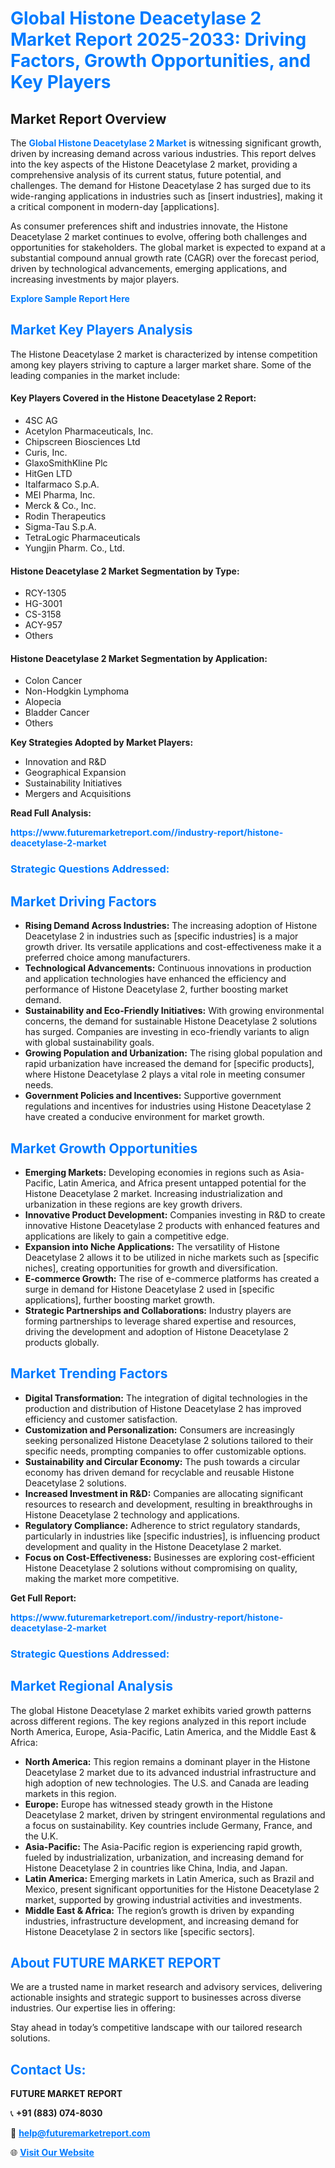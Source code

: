 <h1 style="color: #007BFF;">Global Histone Deacetylase 2 Market Report 2025-2033: Driving Factors, Growth Opportunities, and Key Players</h1>

<section id="overview">
<h2>Market Report Overview</h2>
<p>The <a href="https://www.futuremarketreport.com//industry-report/histone-deacetylase-2-market" style="color: #007BFF; text-decoration: none;"><strong>Global Histone Deacetylase 2 Market</strong></a> is witnessing significant growth, driven by increasing demand across various industries. This report delves into the key aspects of the Histone Deacetylase 2 market, providing a comprehensive analysis of its current status, future potential, and challenges. The demand for Histone Deacetylase 2 has surged due to its wide-ranging applications in industries such as [insert industries], making it a critical component in modern-day [applications].</p>
<p>As consumer preferences shift and industries innovate, the Histone Deacetylase 2 market continues to evolve, offering both challenges and opportunities for stakeholders. The global market is expected to expand at a substantial compound annual growth rate (CAGR) over the forecast period, driven by technological advancements, emerging applications, and increasing investments by major players.</p>
</section>

<section id="overview">
<p><a href="https://www.futuremarketreport.com//request-sample/reportId=53014" style="color: #007BFF; text-decoration: none;"><strong>Explore Sample Report Here</strong></a></p>
</section>

<section id="key-players">
<h2 style="color: #007BFF;">Market Key Players Analysis</h2>
<p>The Histone Deacetylase 2 market is characterized by intense competition among key players striving to capture a larger market share. Some of the leading companies in the market include:</p>
<h4>Key Players Covered in the Histone Deacetylase 2 Report:</h4>
<ul><li>4SC AG</li><li>Acetylon Pharmaceuticals, Inc.</li><li>Chipscreen Biosciences Ltd</li><li>Curis, Inc.</li><li>GlaxoSmithKline Plc</li><li>HitGen LTD</li><li>Italfarmaco S.p.A.</li><li>MEI Pharma, Inc.</li><li>Merck &amp; Co., Inc.</li><li>Rodin Therapeutics</li><li>Sigma-Tau S.p.A.</li><li>TetraLogic Pharmaceuticals</li><li>Yungjin Pharm. Co., Ltd.</li></ul>
<h4>Histone Deacetylase 2 Market Segmentation by Type:</h4>
<ul><li>RCY-1305</li><li>HG-3001</li><li>CS-3158</li><li>ACY-957</li><li>Others</li></ul>

<h4>Histone Deacetylase 2 Market Segmentation by Application:</h4>
<ul><li>Colon Cancer</li><li>Non-Hodgkin Lymphoma</li><li>Alopecia</li><li>Bladder Cancer</li><li>Others</li></ul>
<p><strong>Key Strategies Adopted by Market Players:</strong></p>
<ul>
<li>Innovation and R&D</li>
<li>Geographical Expansion</li>
<li>Sustainability Initiatives</li>
<li>Mergers and Acquisitions</li>
</ul>
</section>

<section>
<p><strong>Read Full Analysis: </strong></p><a href="https://www.futuremarketreport.com//industry-report/histone-deacetylase-2-market" style="color: #007BFF; text-decoration: none;"><strong>https://www.futuremarketreport.com//industry-report/histone-deacetylase-2-market</strong></a>
<h3 style="color: #007BFF;">Strategic Questions Addressed:</h3>
</section>

<section id="driving-factors">
<h2 style="color: #007BFF;">Market Driving Factors</h2>
<ul>
<li><strong>Rising Demand Across Industries:</strong> The increasing adoption of Histone Deacetylase 2 in industries such as [specific industries] is a major growth driver. Its versatile applications and cost-effectiveness make it a preferred choice among manufacturers.</li>
<li><strong>Technological Advancements:</strong> Continuous innovations in production and application technologies have enhanced the efficiency and performance of Histone Deacetylase 2, further boosting market demand.</li>
<li><strong>Sustainability and Eco-Friendly Initiatives:</strong> With growing environmental concerns, the demand for sustainable Histone Deacetylase 2 solutions has surged. Companies are investing in eco-friendly variants to align with global sustainability goals.</li>
<li><strong>Growing Population and Urbanization:</strong> The rising global population and rapid urbanization have increased the demand for [specific products], where Histone Deacetylase 2 plays a vital role in meeting consumer needs.</li>
<li><strong>Government Policies and Incentives:</strong> Supportive government regulations and incentives for industries using Histone Deacetylase 2 have created a conducive environment for market growth.</li>
</ul>
</section>

<section id="growth-opportunities">
<h2 style="color: #007BFF;">Market Growth Opportunities</h2>
<ul>
<li><strong>Emerging Markets:</strong> Developing economies in regions such as Asia-Pacific, Latin America, and Africa present untapped potential for the Histone Deacetylase 2 market. Increasing industrialization and urbanization in these regions are key growth drivers.</li>
<li><strong>Innovative Product Development:</strong> Companies investing in R&D to create innovative Histone Deacetylase 2 products with enhanced features and applications are likely to gain a competitive edge.</li>
<li><strong>Expansion into Niche Applications:</strong> The versatility of Histone Deacetylase 2 allows it to be utilized in niche markets such as [specific niches], creating opportunities for growth and diversification.</li>
<li><strong>E-commerce Growth:</strong> The rise of e-commerce platforms has created a surge in demand for Histone Deacetylase 2 used in [specific applications], further boosting market growth.</li>
<li><strong>Strategic Partnerships and Collaborations:</strong> Industry players are forming partnerships to leverage shared expertise and resources, driving the development and adoption of Histone Deacetylase 2 products globally.</li>
</ul>
</section>

<section id="trending-factors">
<h2 style="color: #007BFF;">Market Trending Factors</h2>
<ul>
<li><strong>Digital Transformation:</strong> The integration of digital technologies in the production and distribution of Histone Deacetylase 2 has improved efficiency and customer satisfaction.</li>
<li><strong>Customization and Personalization:</strong> Consumers are increasingly seeking personalized Histone Deacetylase 2 solutions tailored to their specific needs, prompting companies to offer customizable options.</li>
<li><strong>Sustainability and Circular Economy:</strong> The push towards a circular economy has driven demand for recyclable and reusable Histone Deacetylase 2 solutions.</li>
<li><strong>Increased Investment in R&D:</strong> Companies are allocating significant resources to research and development, resulting in breakthroughs in Histone Deacetylase 2 technology and applications.</li>
<li><strong>Regulatory Compliance:</strong> Adherence to strict regulatory standards, particularly in industries like [specific industries], is influencing product development and quality in the Histone Deacetylase 2 market.</li>
<li><strong>Focus on Cost-Effectiveness:</strong> Businesses are exploring cost-efficient Histone Deacetylase 2 solutions without compromising on quality, making the market more competitive.</li>
</ul>
</section>

<section>
<p><strong>Get Full Report: </strong></p><a href="https://www.futuremarketreport.com//industry-report/histone-deacetylase-2-market" style="color: #007BFF; text-decoration: none;"><strong>https://www.futuremarketreport.com//industry-report/histone-deacetylase-2-market</strong></a>
<h3 style="color: #007BFF;">Strategic Questions Addressed:</h3>
</section>


<section id="regional-analysis">
<h2 style="color: #007BFF;">Market Regional Analysis</h2>
<p>The global Histone Deacetylase 2 market exhibits varied growth patterns across different regions. The key regions analyzed in this report include North America, Europe, Asia-Pacific, Latin America, and the Middle East & Africa:</p>
<ul>
<li><strong>North America:</strong> This region remains a dominant player in the Histone Deacetylase 2 market due to its advanced industrial infrastructure and high adoption of new technologies. The U.S. and Canada are leading markets in this region.</li>
<li><strong>Europe:</strong> Europe has witnessed steady growth in the Histone Deacetylase 2 market, driven by stringent environmental regulations and a focus on sustainability. Key countries include Germany, France, and the U.K.</li>
<li><strong>Asia-Pacific:</strong> The Asia-Pacific region is experiencing rapid growth, fueled by industrialization, urbanization, and increasing demand for Histone Deacetylase 2 in countries like China, India, and Japan.</li>
<li><strong>Latin America:</strong> Emerging markets in Latin America, such as Brazil and Mexico, present significant opportunities for the Histone Deacetylase 2 market, supported by growing industrial activities and investments.</li>
<li><strong>Middle East & Africa:</strong> The region’s growth is driven by expanding industries, infrastructure development, and increasing demand for Histone Deacetylase 2 in sectors like [specific sectors].</li>
</ul>
</section>

<footer>
<h2 style="color: #007BFF;">About FUTURE MARKET REPORT</h2>
<p>We are a trusted name in market research and advisory services, delivering actionable insights and strategic support to businesses across diverse industries. Our expertise lies in offering:</p>

<p>Stay ahead in today’s competitive landscape with our tailored research solutions.</p>

<h2 style="color: #007BFF;">Contact Us:</h2>
<p><strong>FUTURE MARKET REPORT</strong></p>
<p>📞 <strong>+91 (883) 074-8030</strong></p>
<p>📧 <strong><a href="mailto:help@futuremarketreport.com" style="color: #007BFF;">help@futuremarketreport.com</a></strong></p>
<p>🌐 <strong><a href="https://www.futuremarketreport.com/" style="color: #007BFF;">Visit Our Website</a></strong></p>
</footer>